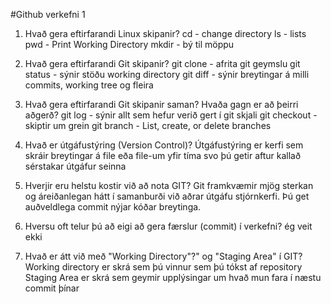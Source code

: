 #Github verkefni 1
1. Hvað gera eftirfarandi Linux skipanir?
    cd - change directory
    ls - lists
    pwd - Print Working Directory
    mkdir - bý til möppu

2. Hvað gera eftirfarandi Git skipanir?
    git clone - afrita git geymslu
    git status - sýnir stöðu working directory
    git diff - sýnir breytingar á milli commits, working tree og fleira

3. Hvað gera eftirfarandi Git skipanir saman? Hvaða gagn er að þeirri aðgerð?
    git log - sýnir allt sem hefur verið gert í git skjali
    git checkout - skiptir um grein
    git branch -  List, create, or delete branches

4. Hvað er útgáfustýring (Version Control)?
    Útgáfustýring er kerfi sem skráir breytingar á file eða file-um yfir tíma svo þú getir aftur kallað sérstakar útgáfur seinna

5. Hverjir eru helstu kostir við að nota GIT?
    Git framkvæmir mjög sterkan og áreiðanlegan hátt í samanburði við aðrar útgáfu stjórnkerfi. Þú get auðveldlega commit nýjar kóðar breytinga.

6. Hversu oft telur þú að eigi að gera færslur (commit) í verkefni?
     ég veit ekki

7. Hvað er átt við með "Working Directory"?" og "Staging Area" í GIT?
    Working directory er skrá sem þú vinnur sem þú tókst af repository
    Staging Area er skrá sem geymir upplýsingar um hvað mun fara í næstu commit þínar